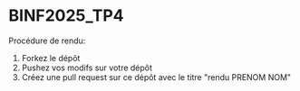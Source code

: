 # BINF2025_TP4

Procédure de rendu:
1. Forkez le dépôt
2. Pushez vos modifs sur votre dépôt
3. Créez une pull request sur ce dépôt avec le titre "rendu PRENOM NOM"
